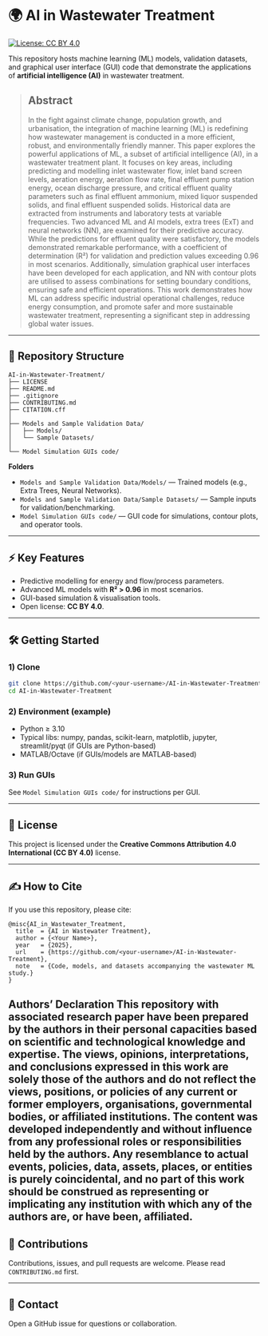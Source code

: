 # 🌍 AI in Wastewater Treatment

[![License: CC BY 4.0](https://img.shields.io/badge/License-CC%20BY%204.0-lightgrey.svg)](https://creativecommons.org/licenses/by/4.0/)

This repository hosts machine learning (ML) models, validation datasets, and graphical user interface (GUI) code that demonstrate the applications of **artificial intelligence (AI)** in wastewater treatment.

> ## Abstract
> In the fight against climate change, population growth, and urbanisation, the integration of machine learning (ML) is redefining how wastewater management is conducted in a more efficient, robust, and environmentally friendly manner. This paper explores the powerful applications of ML, a subset of artificial intelligence (AI), in a wastewater treatment plant. It focuses on key areas, including predicting and modelling inlet wastewater flow, inlet band screen levels, aeration energy, aeration flow rate, final effluent pump station energy, ocean discharge pressure, and critical effluent quality parameters such as final effluent ammonium, mixed liquor suspended solids, and final effluent suspended solids. Historical data are extracted from instruments and laboratory tests at variable frequencies. Two advanced ML and AI models, extra trees (ExT) and neural networks (NN), are examined for their predictive accuracy. While the predictions for effluent quality were satisfactory, the models demonstrated remarkable performance, with a coefficient of determination (R²) for validation and prediction values exceeding 0.96 in most scenarios. Additionally, simulation graphical user interfaces have been developed for each application, and NN with contour plots are utilised to assess combinations for setting boundary conditions, ensuring safe and efficient operations. This work demonstrates how ML can address specific industrial operational challenges, reduce energy consumption, and promote safer and more sustainable wastewater treatment, representing a significant step in addressing global water issues.

---

## 📂 Repository Structure

```
AI-in-Wastewater-Treatment/
├── LICENSE
├── README.md
├── .gitignore
├── CONTRIBUTING.md
├── CITATION.cff
│
├── Models and Sample Validation Data/
│   ├── Models/
│   └── Sample Datasets/
│
└── Model Simulation GUIs code/
```

**Folders**
- `Models and Sample Validation Data/Models/` — Trained models (e.g., Extra Trees, Neural Networks).
- `Models and Sample Validation Data/Sample Datasets/` — Sample inputs for validation/benchmarking.
- `Model Simulation GUIs code/` — GUI code for simulations, contour plots, and operator tools.

---

## ⚡ Key Features
- Predictive modelling for energy and flow/process parameters.
- Advanced ML models with **R² > 0.96** in most scenarios.
- GUI-based simulation & visualisation tools.
- Open license: **CC BY 4.0**.

---

## 🛠️ Getting Started

### 1) Clone
```bash
git clone https://github.com/<your-username>/AI-in-Wastewater-Treatment.git
cd AI-in-Wastewater-Treatment
```

### 2) Environment (example)
- Python ≥ 3.10
- Typical libs: numpy, pandas, scikit-learn, matplotlib, jupyter, streamlit/pyqt (if GUIs are Python-based)
- MATLAB/Octave (if GUIs/models are MATLAB-based)

### 3) Run GUIs
See `Model Simulation GUIs code/` for instructions per GUI.

---

## 📜 License
This project is licensed under the **Creative Commons Attribution 4.0 International (CC BY 4.0)** license.

---

## ✍️ How to Cite
If you use this repository, please cite:

```
@misc{AI_in_Wastewater_Treatment,
  title  = {AI in Wastewater Treatment},
  author = {<Your Name>},
  year   = {2025},
  url    = {https://github.com/<your-username>/AI-in-Wastewater-Treatment},
  note   = {Code, models, and datasets accompanying the wastewater ML study.}
}
```
Authors’ Declaration
This repository with associated research paper have been prepared by the authors in their personal capacities based on scientific and technological knowledge and expertise. The views, opinions, interpretations, and conclusions expressed in this work are solely those of the authors and do not reflect the views, positions, or policies of any current or former employers, organisations, governmental bodies, or affiliated institutions. The content was developed independently and without influence from any professional roles or responsibilities held by the authors. Any resemblance to actual events, policies, data, assets, places, or entities is purely coincidental, and no part of this work should be construed as representing or implicating any institution with which any of the authors are, or have been, affiliated.
---

## 🤝 Contributions
Contributions, issues, and pull requests are welcome. Please read `CONTRIBUTING.md` first.

---

## 📨 Contact
Open a GitHub issue for questions or collaboration.
